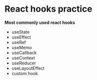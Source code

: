 
# React hooks practice

**Most commonly used react hooks**
- useState
- useEffect
- useRef
- useMemo
- useCallback
- useContext
- useReducer
- useLayoutEffect
- custom hook
